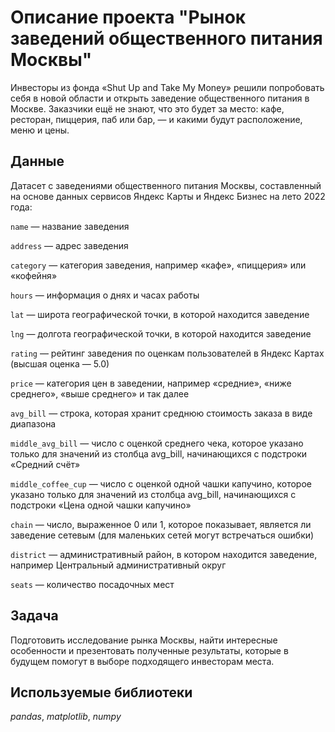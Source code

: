 # Описание проекта "Рынок заведений общественного питания Москвы"
Инвесторы из фонда «Shut Up and Take My Money» решили попробовать себя в новой области и открыть заведение общественного питания в Москве. Заказчики ещё не знают, что это будет за место: кафе, ресторан, пиццерия, паб или бар, — и какими будут расположение, меню и цены.


## Данные

Датасет с заведениями общественного питания Москвы, составленный на основе данных сервисов Яндекс Карты и Яндекс Бизнес на лето 2022 года:

`name` — название заведения

`address` — адрес заведения
 
`category` — категория заведения, например «кафе», «пиццерия» или «кофейня»
 
`hours` — информация о днях и часах работы

`lat` — широта географической точки, в которой находится заведение

`lng` — долгота географической точки, в которой находится заведение

`rating` — рейтинг заведения по оценкам пользователей в Яндекс Картах (высшая оценка — 5.0)

`price` — категория цен в заведении, например «средние», «ниже среднего», «выше среднего» и так далее

`avg_bill` — строка, которая хранит среднюю стоимость заказа в виде диапазона

`middle_avg_bill` — число с оценкой среднего чека, которое указано только для значений из столбца avg_bill, начинающихся с подстроки «Средний счёт»

`middle_coffee_cup` — число с оценкой одной чашки капучино, которое указано только для значений из столбца avg_bill, начинающихся с подстроки «Цена одной чашки капучино»

`chain` — число, выраженное 0 или 1, которое показывает, является ли заведение сетевым (для маленьких сетей могут встречаться ошибки)

`district` — административный район, в котором находится заведение, например Центральный административный округ

`seats` — количество посадочных мест

## Задача

Подготовить исследование рынка Москвы, найти интересные особенности и презентовать полученные результаты, которые в будущем помогут в выборе подходящего инвесторам места.

## Используемые библиотеки
*pandas*, *matplotlib*, *numpy*
